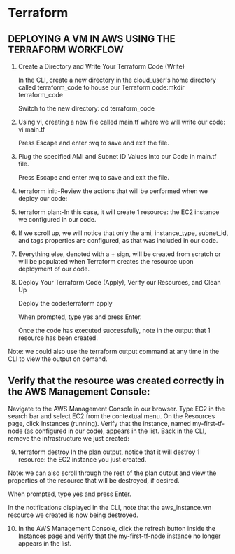 # Terraform

## DEPLOYING A VM IN AWS USING THE TERRAFORM WORKFLOW

1. Create a Directory and Write Your Terraform Code (Write)

   In the CLI, create a new directory in the cloud_user's home directory called terraform_code to house our Terraform code:mkdir terraform_code
   
   Switch to the new directory: cd terraform_code
2. Using vi, creating a new file called main.tf where we will write our code: vi main.tf
   
   Press Escape and enter :wq to save and exit the file.
3. Plug the specified AMI and Subnet ID Values Into our Code in main.tf file.
   
   Press Escape and enter :wq to save and exit the file.

4. terraform init:-Review the actions that will be performed when we deploy our code:
5. terraform plan:-In this case, it will create 1 resource: the EC2 instance we configured in our code.

6. If we scroll up, we will notice that only the ami, instance_type, subnet_id, and tags properties are configured, as that was included in our code.

7. Everything else, denoted with a + sign, will be created from scratch or will be populated when Terraform creates the resource upon deployment of our code.

8. Deploy Your Terraform Code (Apply), Verify our Resources, and Clean Up
   
   Deploy the code:terraform apply

   When prompted, type yes and press Enter.

   Once the code has executed successfully, note in the output that 1 resource has been created.

Note: we could also use the terraform output command at any time in the CLI to view the output on demand.

## Verify that the resource was created correctly in the AWS Management Console:

Navigate to the AWS Management Console in our browser.
Type EC2 in the search bar and select EC2 from the contextual menu.
On the Resources page, click Instances (running).
Verify that the instance, named my-first-tf-node (as configured in our code), appears in the list.
Back in the CLI, remove the infrastructure we just created:

9. terraform destroy
In the plan output, notice that it will destroy 1 resource: the EC2 instance you just created.

Note: we can also scroll through the rest of the plan output and view the properties of the resource that will be destroyed, if desired.

When prompted, type yes and press Enter.

In the notifications displayed in the CLI, note that the aws_instance.vm resource we created is now being destroyed.

10. In the AWS Management Console, click the refresh button inside the Instances page and verify that the my-first-tf-node instance no longer appears in the list.

